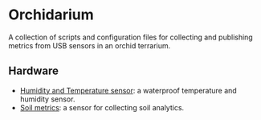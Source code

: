 # Orchidarium

A collection of scripts and configuration files for collecting and publishing metrics from USB sensors in an orchid terrarium.

## Hardware

- [Humidity and Temperature sensor](https://www.amazon.com/dp/B08BYLZ3ML?ref=ppx_yo2ov_dt_b_fed_asin_title): a waterproof temperature and humidity sensor.
- [Soil metrics](https://www.amazon.com/dp/B0FJFK9PPT?ref=ppx_yo2ov_dt_b_fed_asin_title): a sensor for collecting soil analytics.